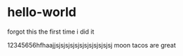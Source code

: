 # hello-world
forgot this the first time i did it

12345656hfhaajjsjsjsjsjsjsjsjsjsjsjsjsj moon tacos are great
